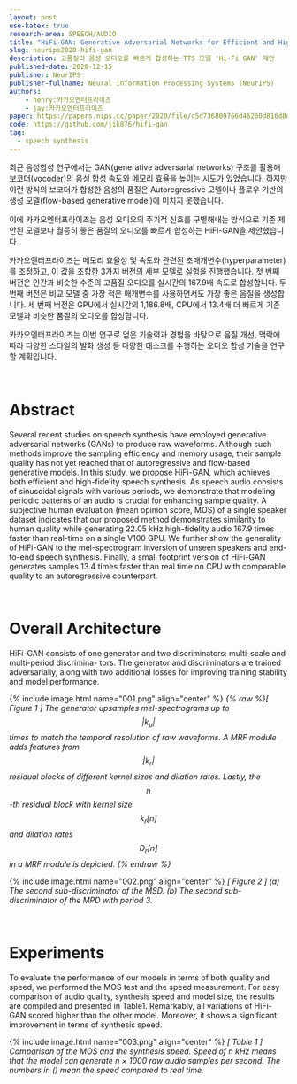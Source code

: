 ```yaml
---
layout: post
use-katex: true
research-area: SPEECH/AUDIO
title: "HiFi-GAN: Generative Adversarial Networks for Efficient and High Fidelity Speech Synthesis"
slug: neurips2020-hifi-gan
description: 고품질의 음성 오디오를 빠르게 합성하는 TTS 모델 'Hi-Fi GAN' 제안
published-date: 2020-12-15
publisher: NeurIPS
publisher-fullname: Neural Information Processing Systems (NeurIPS)
authors:
    - henry:카카오엔터프라이즈
    - jay:카카오엔터프라이즈
paper: https://papers.nips.cc/paper/2020/file/c5d736809766d46260d816d8dbc9eb44-Paper.pdf
code: https://github.com/jik876/hifi-gan
tag:
  - speech synthesis
---
```


최근 음성합성 연구에서는 GAN(generative adversarial networks) 구조를 활용해 보코더(vocoder)의 음성 합성 속도와 메모리 효율을 높이는 시도가 있었습니다. 하지만 이런 방식의 보코더가 합성한 음성의 품질은 Autoregressive 모델이나 플로우 기반의 생성 모델(flow-based generative model)에 미치지 못했습니다.

이에 카카오엔터프라이즈는 음성 오디오의 주기적 신호를 구별해내는 방식으로 기존 제안된 모델보다 월등히 좋은 품질의 오디오를 빠르게 합성하는 HiFi-GAN을 제안했습니다.

카카오엔터프라이즈는 메모리 효율성 및 속도와 관련된 초매개변수(hyperparameter)를 조정하고, 이 값을 조합한 3가지 버전의 세부 모델로 실험을 진행했습니다. 첫 번째 버전은 인간과 비슷한 수준의 고품질 오디오를 실시간의 167.9배 속도로 합성합니다. 두번째 버전은 비교 모델 중 가장 적은 매개변수를 사용하면서도 가장 좋은 음질을 생성합니다. 세 번째 버전은 GPU에서 실시간의 1,186.8배, CPU에서 13.4배 더 빠르게 기존 모델과 비슷한 품질의 오디오를 합성합니다.

카카오엔터프라이즈는 이번 연구로 얻은 기술력과 경험을 바탕으로 음질 개선, 맥락에 따라 다양한 스타일의 발화 생성 등 다양한 태스크를 수행하는 오디오 합성 기술을 연구할 계획입니다.

<br/>

# Abstract

Several recent studies on speech synthesis have employed generative adversarial networks (GANs) to produce raw waveforms. Although such methods improve the sampling efficiency and memory usage, their sample quality has not yet reached that of autoregressive and flow-based generative models. In this study, we propose HiFi-GAN, which achieves both efficient and high-fidelity speech synthesis. As speech audio consists of sinusoidal signals with various periods, we demonstrate that modeling periodic patterns of an audio is crucial for enhancing sample quality. A subjective human evaluation (mean opinion score, MOS) of a single speaker dataset indicates that our proposed method demonstrates similarity to human quality while generating 22.05 kHz high-fidelity audio 167.9 times faster than real-time on a single V100 GPU. We further show the generality of HiFi-GAN to the mel-spectrogram inversion of unseen speakers and end-to-end speech synthesis. Finally, a small footprint version of HiFi-GAN generates samples 13.4 times faster than real time on CPU with comparable quality to an autoregressive counterpart.

<br/>

# Overall Architecture

HiFi-GAN consists of one generator and two discriminators: multi-scale and multi-period discrimina- tors. The generator and discriminators are trained adversarially, along with two additional losses for improving training stability and model performance.

{% include image.html name="001.png" align="center" %}
<em>{% raw %}[ Figure 1 ] The generator upsamples mel-spectrograms up to $$\vert k_{u} \vert$$ times to match the temporal resolution of raw waveforms. A MRF module adds features from $$\vert k_{r} \vert$$ residual blocks of different kernel sizes and dilation rates. Lastly, the $$n$$-th residual block with kernel size $$k_{r}[n]$$ and dilation rates $$D_{r}[n]$$ in a MRF module is depicted.
{% endraw %}</em>

{% include image.html name="002.png" align="center" %}
<em>[ Figure 2 ] (a) The second sub-discriminator of the MSD. (b) The second sub-discriminator of the MPD with period 3.</em>

<br/>

# Experiments

To evaluate the performance of our models in terms of both quality and speed, we performed the MOS test and the speed measurement. For easy comparison of audio quality, synthesis speed and model size, the results are compiled and presented in Table1. Remarkably, all variations of HiFi-GAN scored higher than the other model. Moreover, it shows a significant improvement in terms of synthesis speed.

{% include image.html name="003.png" align="center" %}
<em>[ Table 1 ] Comparison of the MOS and the synthesis speed. Speed of n kHz means that the model can generate n × 1000 raw audio samples per second. The numbers in () mean the speed compared to real time.</em>
